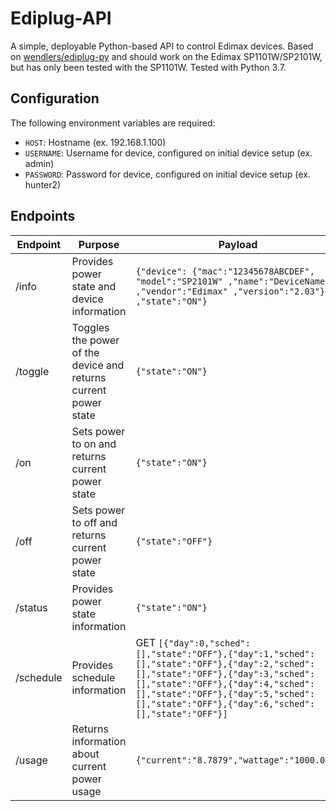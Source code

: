 # Ediplug-API

A simple, deployable Python-based API to control Edimax devices. Based
on [wendlers/ediplug-py](https://github.com/wendlers/ediplug-py) and should work on the Edimax SP1101W/SP2101W, but has
only been tested with the SP1101W. Tested with Python 3.7.

## Configuration

The following environment variables are required:

* `HOST`: Hostname (ex. 192.168.1.100)
* `USERNAME`: Username for device, configured on initial device setup (ex. admin)
* `PASSWORD`: Password for device, configured on initial device setup (ex. hunter2)

## Endpoints

| Endpoint | Purpose | Payload | Method |
| ------ | ------ | ------ | ----- |
| /info | Provides power state and device information | ```{"device": {"mac":"12345678ABCDEF", "model":"SP2101W" ,"name":"DeviceName" ,"vendor":"Edimax" ,"version":"2.03"} ,"state":"ON"}``` | GET |
| /toggle | Toggles the power of the device and returns current power state | ```{"state":"ON"}``` | GET, POST |
| /on | Sets power to on and returns current power state | ```{"state":"ON"}``` | GET, POST |
| /off | Sets power to off and returns current power state | ```{"state":"OFF"}``` | GET, POST |
| /status | Provides power state information | ```{"state":"ON"}``` | GET |
| /schedule | Provides schedule information | GET ```[{"day":0,"sched":[],"state":"OFF"},{"day":1,"sched":[],"state":"OFF"},{"day":2,"sched":[],"state":"OFF"},{"day":3,"sched":[],"state":"OFF"},{"day":4,"sched":[],"state":"OFF"},{"day":5,"sched":[],"state":"OFF"},{"day":6,"sched":[],"state":"OFF"}]``` | GET |
| /usage | Returns information about current power usage | ```{"current":"8.7879","wattage":"1000.07"}``` | GET |